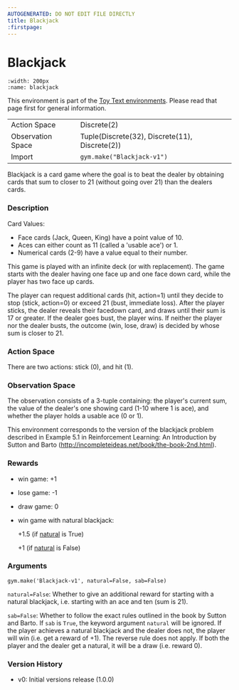 ```yaml
---
AUTOGENERATED: DO NOT EDIT FILE DIRECTLY
title: Blackjack
:firstpage:
---
```


# Blackjack

```{figure} ../../_static/videos/toy_text/blackjack.gif 
:width: 200px
:name: blackjack
```

This environment is part of the <a href='..'>Toy Text environments</a>. Please read that page first for general information.

|   |   |
|---|---|
| Action Space | Discrete(2) |
| Observation Space | Tuple(Discrete(32), Discrete(11), Discrete(2)) |
| Import | `gym.make("Blackjack-v1")` | 


Blackjack is a card game where the goal is to beat the dealer by obtaining cards
that sum to closer to 21 (without going over 21) than the dealers cards.

### Description
Card Values:

- Face cards (Jack, Queen, King) have a point value of 10.
- Aces can either count as 11 (called a 'usable ace') or 1.
- Numerical cards (2-9) have a value equal to their number.

This game is played with an infinite deck (or with replacement).
The game starts with the dealer having one face up and one face down card,
while the player has two face up cards.

The player can request additional cards (hit, action=1) until they decide to stop (stick, action=0)
or exceed 21 (bust, immediate loss).
After the player sticks, the dealer reveals their facedown card, and draws
until their sum is 17 or greater.  If the dealer goes bust, the player wins.
If neither the player nor the dealer busts, the outcome (win, lose, draw) is
decided by whose sum is closer to 21.

### Action Space
There are two actions: stick (0), and hit (1).

### Observation Space
The observation consists of a 3-tuple containing: the player's current sum,
the value of the dealer's one showing card (1-10 where 1 is ace),
and whether the player holds a usable ace (0 or 1).

This environment corresponds to the version of the blackjack problem
described in Example 5.1 in Reinforcement Learning: An Introduction
by Sutton and Barto (http://incompleteideas.net/book/the-book-2nd.html).

### Rewards
- win game: +1
- lose game: -1
- draw game: 0
- win game with natural blackjack:

    +1.5 (if <a href="#nat">natural</a> is True)

    +1 (if <a href="#nat">natural</a> is False)

### Arguments

```
gym.make('Blackjack-v1', natural=False, sab=False)
```

<a id="nat">`natural=False`</a>: Whether to give an additional reward for
starting with a natural blackjack, i.e. starting with an ace and ten (sum is 21).

<a id="sab">`sab=False`</a>: Whether to follow the exact rules outlined in the book by
Sutton and Barto. If `sab` is `True`, the keyword argument `natural` will be ignored.
If the player achieves a natural blackjack and the dealer does not, the player
will win (i.e. get a reward of +1). The reverse rule does not apply.
If both the player and the dealer get a natural, it will be a draw (i.e. reward 0).

### Version History
* v0: Initial versions release (1.0.0)

